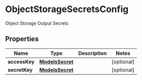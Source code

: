 

# ObjectStorageSecretsConfig

Object Storage Output Secrets

## Properties

| Name | Type | Description | Notes |
|------------ | ------------- | ------------- | -------------|
|**accessKey** | [**ModelsSecret**](ModelsSecret.md) |  |  [optional] |
|**secretKey** | [**ModelsSecret**](ModelsSecret.md) |  |  [optional] |



